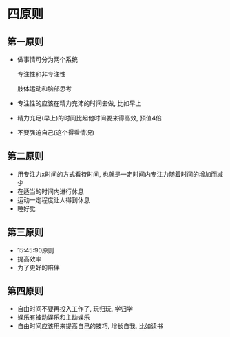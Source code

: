 # 四原则

## 第一原则

* 做事情可分为两个系统

  专注性和非专注性

  肢体运动和脑部思考

* 专注性的应该在精力充沛的时间去做, 比如早上

* 精力充足(早上)的时间比起他时间要来得高效, 预值4倍

* 不要强迫自己(这个得看情况)



## 第二原则

* 用专注力x时间的方式看待时间, 也就是一定时间内专注力随着时间的增加而减少
* 在适当的时间内进行休息
* 运动一定程度让人得到休息
* 睡好觉

## 第三原则

* 15:45:90原则
* 提高效率
* 为了更好的陪伴

## 第四原则

* 自由时间不要再投入工作了, 玩归玩, 学归学
* 娱乐有被动娱乐和主动娱乐
* 自由时间应该用来提高自己的技巧, 增长自我, 比如读书
